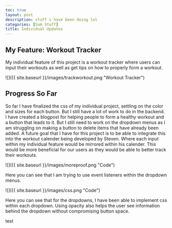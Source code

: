 ```yaml
---
toc: true
layout: post
description: stuff i have been doing lol
categories: [Sum Stuff]
title: Individual Updates
---
```


## My Feature: Workout Tracker
My individual feature of this project is a workout tracker where users can input their workouts as well as get tips on how to properly form a workout.

![]({{ site.baseurl }}/images/trackworkout.png "Workout Tracker")

## Progress So Far
So far I have finalized the css of my individual project, settling on the color and sizes for each button. But I still have a lot of work to do in the backend. I have created a blogpost for helping people to form a healthy workout and a button that leads to it. But I still need to work on the dropdown menus as I am struggling on making a button to delete items that have already been added. A future goal that I have for this project is to be able to integrate this into the workout calender being developed by Steven. Where each input within my individual feature would be mirrored within his calender. This would be more beneficial for our users as they would be able to better track their workouts.

![]({{ site.baseurl }}/images/moreproof.png "Code")

Here you can see that I am trying to use event listeners within the dropdown menus.

![]({{ site.baseurl }}/images/css.png "Code")

Here you can see that for the dropdowns, I have been able to implement css within each dropdown. Using opacity also helps the user see information behind the dropdown without compromising button space.

test